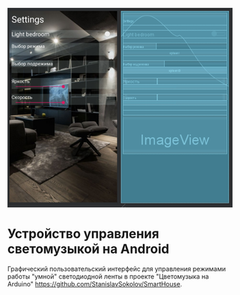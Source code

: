![PROJECT_PHOTO](https://github.com/StanislavSokolov/SmartHouseMA/blob/main/SHMA.png)
# Устройство управления светомузыкой на Android

Графический пользовательский интерфейс для управления режимами работы "умной" светодиодной ленты в проекте "Цветомузыка на Arduino" https://github.com/StanislavSokolov/SmartHouse.
